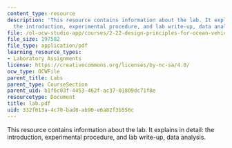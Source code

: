 ```yaml
---
content_type: resource
description: 'This resource contains information about the lab. It explains in detail:
  the introduction, experimental procedure, and lab write-up, data analysis.'
file: /ol-ocw-studio-app/courses/2-22-design-principles-for-ocean-vehicles-13-42-spring-2005/332f613a4c70bad8ab90e6a82f3b556c_lab.pdf
file_size: 197582
file_type: application/pdf
learning_resource_types:
- Laboratory Assignments
license: https://creativecommons.org/licenses/by-nc-sa/4.0/
ocw_type: OCWFile
parent_title: Labs
parent_type: CourseSection
parent_uid: b1f6c03f-4453-462f-ac37-01809dc71f8e
resourcetype: Document
title: lab.pdf
uid: 332f613a-4c70-bad8-ab90-e6a82f3b556c
---
```

This resource contains information about the lab. It explains in detail: the introduction, experimental procedure, and lab write-up, data analysis.